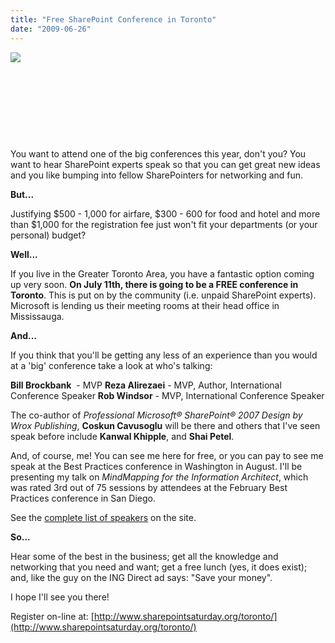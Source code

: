 ```yaml
---
title: "Free SharePoint Conference in Toronto"
date: "2009-06-26"
---
```


[![](images/spsaturdaytoronto-300x112.jpg)](http://spinsiders.com/ruveng/files/2009/06/spsaturdaytoronto.jpg)

 

 

 

 

You want to attend one of the big conferences this year, don't you? You want to hear SharePoint experts speak so that you can get great new ideas and you like bumping into fellow SharePointers for networking and fun.

**But...**

Justifying $500 - 1,000 for airfare, $300 - 600 for food and hotel and more than $1,000 for the registration fee just won't fit your departments (or your personal) budget?

**Well...**

If you live in the Greater Toronto Area, you have a fantastic option coming up very soon. **On July 11th, there is going to be a FREE conference in Toronto**. This is put on by the community (i.e. unpaid SharePoint experts). Microsoft is lending us their meeting rooms at their head office in Mississauga.

**And...**

If you think that you'll be getting any less of an experience than you would at a 'big' conference take a look at who's talking:

**Bill Brockbank**  - MVP **Reza Alirezaei** \- MVP, Author, International Conference Speaker **Rob Windsor** - MVP, International Conference Speaker

The co-author of _Professional Microsoft® SharePoint® 2007 Design by Wrox Publishing_, **Coskun Cavusoglu** will be there and others that I've seen speak before include **Kanwal Khipple**, and **Shai Petel**.

And, of course, me! You can see me here for free, or you can pay to see me speak at the Best Practices conference in Washington in August. I'll be presenting my talk on _MindMapping for the Information Architect_, which was rated 3rd out of 75 sessions by attendees at the February Best Practices conference in San Diego.

See the [complete list of speakers](http://www.sharepointsaturday.org/toronto/Pages/speakers.aspx "Speakers List") on the site.

**So...**

Hear some of the best in the business; get all the knowledge and networking that you need and want; get a free lunch (yes, it does exist); and, like the guy on the ING Direct ad says: "Save your money".

I hope I'll see you there!

Register on-line at: [http://www.sharepointsaturday.org/toronto/](http://www.sharepointsaturday.org/toronto/)
